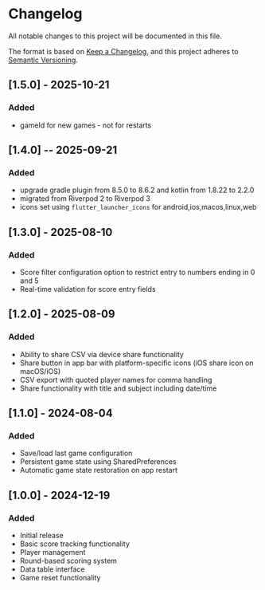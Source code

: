 # Changelog

All notable changes to this project will be documented in this file.

The format is based on [Keep a Changelog](https://keepachangelog.com/en/1.0.0/),
and this project adheres to [Semantic Versioning](https://semver.org/spec/v2.0.0.html).

## [1.5.0] - 2025-10-21

### Added

- gameId for new games - not for restarts

## [1.4.0] -- 2025-09-21

### Added

- upgrade gradle plugin from 8.5.0 to 8.6.2 and kotlin from 1.8.22 to 2.2.0
- migrated from Riverpod 2 to Riverpod 3
- icons set using `flutter_launcher_icons` for android,ios,macos,linux,web

## [1.3.0] - 2025-08-10

### Added

- Score filter configuration option to restrict entry to numbers ending in 0 and 5
- Real-time validation for score entry fields

## [1.2.0] - 2025-08-09

### Added

- Ability to share CSV via device share functionality
- Share button in app bar with platform-specific icons (iOS share icon on macOS/iOS)
- CSV export with quoted player names for comma handling
- Share functionality with title and subject including date/time

## [1.1.0] - 2024-08-04

### Added

- Save/load last game configuration
- Persistent game state using SharedPreferences
- Automatic game state restoration on app restart

## [1.0.0] - 2024-12-19

### Added

- Initial release
- Basic score tracking functionality
- Player management
- Round-based scoring system
- Data table interface
- Game reset functionality
